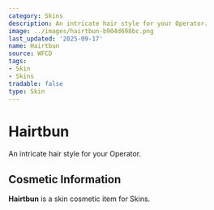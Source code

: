 ```yaml
---
category: Skins
description: An intricate hair style for your Operator.
image: ../images/hairtbun-b904d698bc.png
last_updated: '2025-09-17'
name: Hairtbun
source: WFCD
tags:
- Skin
- Skins
tradable: false
type: Skin
---
```


# Hairtbun

An intricate hair style for your Operator.

## Cosmetic Information

**Hairtbun** is a skin cosmetic item for Skins.

